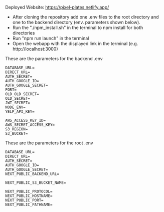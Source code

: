 Deployed Website: https://pixel-plates.netlify.app/

- After cloning the repository add one .env files to the root directory and one to the backend directory (env. parameters shown below). 
- Run the "./npm_install.sh" in the terminal to npm install for both directories
- Run "npm run launch" in the terminal
- Open the webapp with the displayed link in the terminal (e.g. http://localhost:3000)

These are the parameters for the backend .env
```
DATABASE_URL=
DIRECT_URL=
AUTH_SECRET=
AUTH_GOOGLE_ID=
AUTH_GOOGLE_SECRET=
PORT=
OLD_OLD_SECRET=
OLD_SECRET=
JWT_SECRET=
NODE_ENV=
YELP_API_KEY=

AWS_ACCESS_KEY_ID=
AWS_SECRET_ACCESS_KEY=
S3_REGION=
S3_BUCKET=
```

These are the parameters for the root .env
```
DATABASE_URL=
DIRECT_URL=
AUTH_SECRET=
AUTH_GOOGLE_ID=
AUTH_GOOGLE_SECRET=
NEXT_PUBLIC_BACKEND_URL=

NEXT_PUBLIC_S3_BUCKET_NAME=

NEXT_PUBLIC_PROTOCOL=
NEXT_PUBLIC_HOSTNAME=
NEXT_PUBLIC_PORT=
NEXT_PUBLIC_PATHNAME=
```
